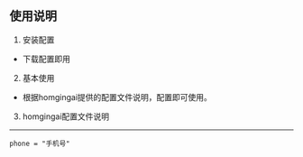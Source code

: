 ## 使用说明

1. 安装配置

- 下载配置即用

2. 基本使用

- 根据homgingai提供的配置文件说明，配置即可使用。

3. homgingai配置文件说明

---

    phone = "手机号"
